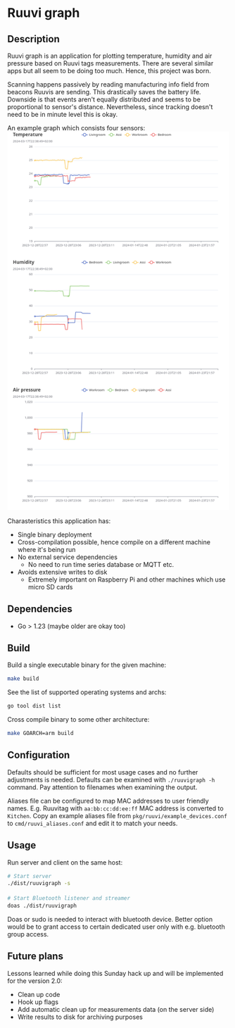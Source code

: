 # Ruuvi graph

## Description

Ruuvi graph is an application for plotting temperature, humidity and air pressure based on Ruuvi tags measurements.
There are several similar apps but all seem to be doing too much.
Hence, this project was born.

Scanning happens passively by reading manufacturing info field from beacons Ruuvis are sending.
This drastically saves the battery life.
Downside is that events aren't equally distributed and seems to be proportional to sensor's distance.
Nevertheless, since tracking doesn't need to be in minute level this is okay.

An example graph which consists four sensors:
![alt text](plot_example.png)

Charasteristics this application has:

* Single binary deployment
* Cross-compilation possible, hence compile on a different machine where it's being run
* No external service dependencies
  * No need to run time series database or MQTT etc.
* Avoids extensive writes to disk
  * Extremely important on Raspberry Pi and other machines which use micro SD cards

## Dependencies

* Go > 1.23 (maybe older are okay too)

## Build

Build a single executable binary for the given machine:

```bash
make build
```

See the list of supported operating systems and archs:

```bash
go tool dist list
```

Cross compile binary to some other architecture:

```bash
make GOARCH=arm build
```

## Configuration

Defaults should be sufficient for most usage cases and no further adjustments is needed.
Defaults can be examined with `./ruuvigraph -h` command.
Pay attention to filenames when examining the output.

Aliases file can be configured to map MAC addresses to user friendly names.
E.g. Ruuvitag with `aa:bb:cc:dd:ee:ff` MAC address is converted to `Kitchen`.
Copy an example aliases file from `pkg/ruuvi/example_devices.conf` to `cmd/ruuvi_aliases.conf` and
edit it to match your needs.

## Usage

Run server and client on the same host:

```bash
# Start server
./dist/ruuvigraph -s

# Start Bluetooth listener and streamer
doas ./dist/ruuvigraph
```

Doas or sudo is needed to interact with bluetooth device.
Better option would be to grant access to certain dedicated user only with e.g. bluetooth group access.

## Future plans

Lessons learned while doing this Sunday hack up and will be implemented for the version 2.0:

* Clean up code
* Hook up flags
* Add automatic clean up for measurements data (on the server side)
* Write results to disk for archiving purposes

